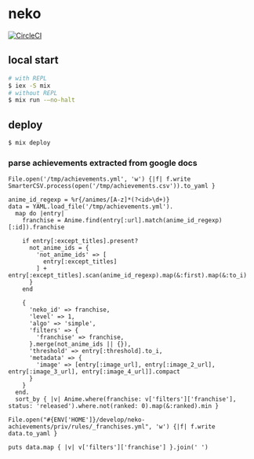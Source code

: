 # neko

[![CircleCI](https://circleci.com/gh/shikimori/neko-achievements.svg?style=svg)](https://circleci.com/gh/shikimori/neko-achievements)

## local start

```sh
# with REPL
$ iex -S mix
# without REPL
$ mix run -—no-halt
```

## deploy

```sh
$ mix deploy
```


### parse achievements extracted from google docs
```ryby
File.open('/tmp/achievements.yml', 'w') {|f| f.write SmarterCSV.process(open('/tmp/achievements.csv')).to_yaml }
```

```ryby
anime_id_regexp = %r{/animes/[A-z]*(?<id>\d+)}
data = YAML.load_file('/tmp/achievements.yml').
  map do |entry|
    franchise = Anime.find(entry[:url].match(anime_id_regexp)[:id]).franchise

    if entry[:except_titles].present?
      not_anime_ids = {
        'not_anime_ids' => [
          entry[:except_titles]
        ] + entry[:except_titles].scan(anime_id_regexp).map(&:first).map(&:to_i)
      }
    end

    {
      'neko_id' => franchise,
      'level' => 1,
      'algo' => 'simple',
      'filters' => {
        'franchise' => franchise,
      }.merge(not_anime_ids || {}),
      'threshold' => entry[:threshold].to_i,
      'metadata' => {
        'image' => [entry[:image_url], entry[:image_2_url], entry[:image_3_url], entry[:image_4_url]].compact
      }
    }
  end.
  sort_by { |v| Anime.where(franchise: v['filters']['franchise'], status: 'released').where.not(ranked: 0).map(&:ranked).min }

File.open("#{ENV['HOME']}/develop/neko-achievements/priv/rules/_franchises.yml", 'w') {|f| f.write data.to_yaml }

puts data.map { |v| v['filters']['franchise'] }.join(' ')
```
